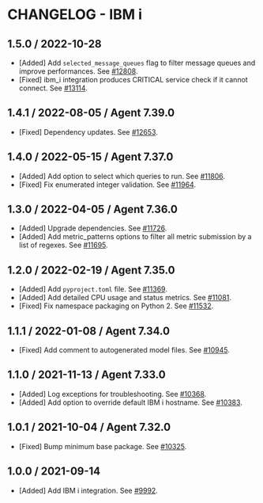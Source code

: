 # CHANGELOG - IBM i

## 1.5.0 / 2022-10-28

* [Added] Add `selected_message_queues` flag to filter message queues and improve performances. See [#12808](https://github.com/DataDog/integrations-core/pull/12808).
* [Fixed] ibm_i integration produces CRITICAL service check if it cannot connect. See [#13114](https://github.com/DataDog/integrations-core/pull/13114).

## 1.4.1 / 2022-08-05 / Agent 7.39.0

* [Fixed] Dependency updates. See [#12653](https://github.com/DataDog/integrations-core/pull/12653).

## 1.4.0 / 2022-05-15 / Agent 7.37.0

* [Added] Add option to select which queries to run. See [#11806](https://github.com/DataDog/integrations-core/pull/11806).
* [Fixed] Fix enumerated integer validation. See [#11964](https://github.com/DataDog/integrations-core/pull/11964).

## 1.3.0 / 2022-04-05 / Agent 7.36.0

* [Added] Upgrade dependencies. See [#11726](https://github.com/DataDog/integrations-core/pull/11726).
* [Added] Add metric_patterns options to filter all metric submission by a list of regexes. See [#11695](https://github.com/DataDog/integrations-core/pull/11695).

## 1.2.0 / 2022-02-19 / Agent 7.35.0

* [Added] Add `pyproject.toml` file. See [#11369](https://github.com/DataDog/integrations-core/pull/11369).
* [Added] Add detailed CPU usage and status metrics. See [#11081](https://github.com/DataDog/integrations-core/pull/11081).
* [Fixed] Fix namespace packaging on Python 2. See [#11532](https://github.com/DataDog/integrations-core/pull/11532).

## 1.1.1 / 2022-01-08 / Agent 7.34.0

* [Fixed] Add comment to autogenerated model files. See [#10945](https://github.com/DataDog/integrations-core/pull/10945).

## 1.1.0 / 2021-11-13 / Agent 7.33.0

* [Added] Log exceptions for troubleshooting. See [#10368](https://github.com/DataDog/integrations-core/pull/10368).
* [Added] Add option to override default IBM i hostname. See [#10383](https://github.com/DataDog/integrations-core/pull/10383).

## 1.0.1 / 2021-10-04 / Agent 7.32.0

* [Fixed] Bump minimum base package. See [#10325](https://github.com/DataDog/integrations-core/pull/10325).

## 1.0.0 / 2021-09-14

* [Added] Add IBM i integration. See [#9992](https://github.com/DataDog/integrations-core/pull/9992).

